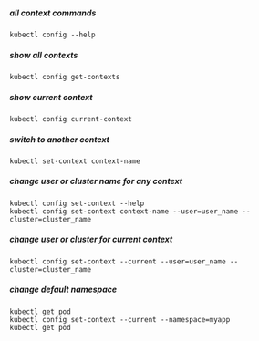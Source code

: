 ##### all context commands
    kubectl config --help

##### show all contexts
    kubectl config get-contexts

##### show current context
    kubectl config current-context

##### switch to another context
    kubectl set-context context-name

##### change user or cluster name for any context
    kubectl config set-context --help
    kubectl config set-context context-name --user=user_name --cluster=cluster_name

##### change user or cluster for current context
    kubectl config set-context --current --user=user_name --cluster=cluster_name

##### change default namespace
    kubectl get pod
    kubectl config set-context --current --namespace=myapp
    kubectl get pod

